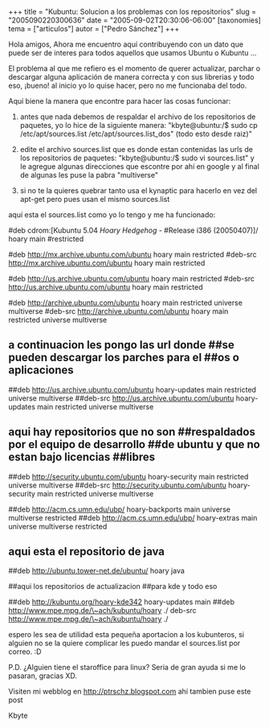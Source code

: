 +++
title = "Kubuntu: Solucion a los problemas con los repositorios"
slug = "2005090220300636"
date = "2005-09-02T20:30:06-06:00"
[taxonomies]
tema = ["articulos"]
autor = ["Pedro Sánchez"]
+++

Hola amigos, Ahora me encuentro aquí contribuyendo con un dato que puede
ser de interes para todos aquellos que usamos Ubuntu o Kubuntu …

<!-- more -->
El problema al que me refiero es el momento de querer actualizar,
parchar o descargar alguna aplicación de manera correcta y con sus
librerias y todo eso, ¡bueno! al inicio yo lo quise hacer, pero no me
funcionaba del todo.

Aquí biene la manera que encontre para hacer las cosas funcionar:

1.  antes que nada debemos de respaldar el archivo de los repositorios
    de paquetes, yo lo hice de la siguiente manera:
    &quot;kbyte@ubuntu:/$ sudo cp /etc/apt/sources.list
    /etc/apt/sources.list_dos&quot; (todo esto desde raiz)&quot;

2.  edite el archivo sources.list que es donde estan contenidas las urls
    de los repositorios de paquetes: &quot;kbyte@ubuntu:/$ sudo vi
    sources.list&quot; y le agregue algunas direcciones que escontre por
    ahí en google y al final de algunas les puse la pabra
    &quot;multiverse&quot;

3.  si no te la quieres quebrar tanto usa el kynaptic para hacerlo en
    vez del apt-get pero pues usan el mismo sources.list

aquí esta el sources.list como yo lo tengo y me ha funcionado:

#deb cdrom:\[Kubuntu 5.04 *Hoary Hedgehog* - #Release i386 (20050407)\]/
hoary main #restricted

#deb http://mx.archive.ubuntu.com/ubuntu hoary main restricted #deb-src
http://mx.archive.ubuntu.com/ubuntu hoary main restricted

#deb http://us.archive.ubuntu.com/ubuntu hoary main restricted #deb-src
http://us.archive.ubuntu.com/ubuntu hoary main restricted

#deb http://archive.ubuntu.com/ubuntu hoary main restricted universe
multiverse #deb-src http://archive.ubuntu.com/ubuntu hoary main
restricted universe multiverse

## a continuacion les pongo las url donde ##se pueden descargar los parches para el ##os o aplicaciones

##deb http://us.archive.ubuntu.com/ubuntu hoary-updates main restricted
universe multiverse ##deb-src http://us.archive.ubuntu.com/ubuntu
hoary-updates main restricted universe multiverse

## aqui hay repositorios que no son ##respaldados por el equipo de desarrollo ##de ubuntu y que no estan bajo licencias ##libres

##deb http://security.ubuntu.com/ubuntu hoary-security main restricted
universe multiverse ##deb-src http://security.ubuntu.com/ubuntu
hoary-security main restricted universe multiverse

##deb http://acm.cs.umn.edu/ubp/ hoary-backports main universe
multiverse restricted ##deb http://acm.cs.umn.edu/ubp/ hoary-extras main
universe multiverse restricted

## aqui esta el repositorio de java

##deb http://ubuntu.tower-net.de/ubuntu/ hoary java

##aqui los repositorios de actualizacion ##para kde y todo eso

##deb http://kubuntu.org/hoary-kde342 hoary-updates main ##deb
http://www.mpe.mpg.de/\~ach/kubuntu/hoary ./ deb-src
http://www.mpe.mpg.de/\~ach/kubuntu/hoary ./

espero les sea de utilidad esta pequeña aportacion a los kubunteros, si
alguien no se la quiere complicar les puedo mandar el sources.list por
correo. :D

P.D. ¿Alguien tiene el staroffice para linux? Seria de gran ayuda si me
lo pasaran, gracias XD.

Visiten mi webblog en http://ptrschz.blogspot.com ahí tambien puse este
post

Kbyte

